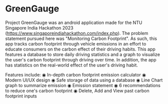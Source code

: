 # GreenGauge

Project GreenGauge was an android application made for the NTU Singapore India Hackathon 2023 (https://www.singaporeindiahackathon.com/index.php). The problem statement pursued here was "Monitoring Carbon Footprint". As such, this app tracks carbon footprint through vehicle emissions in an effort to educate consumers on the carbon effect of their driving habits. This app features a database to store daily driving statistics and a graph to visualize the user's carbon footprint through driving over time. In addition, the app has statistics on the real-world effect of the user's driving habit.

Features include:
◉ In-depth carbon footprint emission calculator
◉ Modern UI/UX design
◉ Safe storage of data using a database 
◉ Line Chart graph to summarize emission
◉ Emission statement
◉ 6 recommendations to reduce one's carbon footprint
◉ Delete, Add and View past carbon footprint inputs

